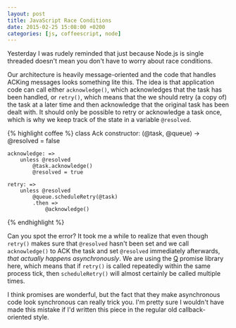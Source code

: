 ```yaml
---
layout: post
title: JavaScript Race Conditions
date: 2015-02-25 15:08:00 +0200
categories: [js, coffeescript, node]
---
```


Yesterday I was rudely reminded that just because Node.js is single
threaded doesn't mean you don't have to worry about race
conditions. 

Our architecture is heavily message-oriented and the code that handles
ACKing messages looks something lite this. The idea is that
application code can call either `acknowledge()`, which acknowledges
that the task has been handled, or `retry()`, which means that the we
should retry (a copy of) the task at a later time and then acknowledge
that the original task has been dealt with. It should only be possible
to retry or acknowledge a task once, which is why we keep track of the
state in a variable `@resolved`.

{% highlight coffee %}
class Ack
    constructor: (@task, @queue) ->
        @resolved = false

    acknowledge: =>
        unless @resolved
            @task.acknowledge()
            @resolved = true

    retry: =>
        unless @resolved
            @queue.scheduleRetry(@task)
            .then =>
                @acknowledge()
{% endhighlight %}

Can you spot the error? It took me a while to realize that even though
`retry()` makes sure that `@resolved` hasn't been set and we call
`acknowledge()` to ACK the task and set `@resolved` immediately
afterwards, *that actually happens asynchronously*. We are using the
[Q][q] promise library here, which means that if `retry()` is called
repeatedly within the same process tick, then `scheduleRetry()` will
almost certainly be called multiple times. 

I think promises are wonderful, but the fact that they make
asynchronous code look synchronous can really trick you. I'm pretty
sure I wouldn't have made this mistake if I'd written this piece in
the regular old callback-oriented style.

[q]:https://github.com/kriskowal/q



